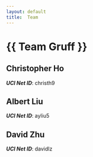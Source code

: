 ```yaml
---
layout: default
title:  Team
---
```


# {{ Team Gruff }}


## Christopher Ho
***UCI Net ID***: christh9

## Albert Liu
***UCI Net ID***: ayliu5

## David Zhu
***UCI Net ID***: davidlz
